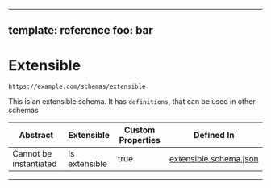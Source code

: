 
---
template: reference
foo: bar
---

# Extensible
```
https://example.com/schemas/extensible
```

This is an extensible schema. It has `definitions`, that can be used in other schemas

| Abstract | Extensible | Custom Properties | Defined In |
|----------|------------|-------------------|------------|
| Cannot be instantiated | Is extensible | true | [extensible.schema.json](extensible.schema.json) |
---